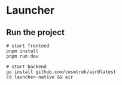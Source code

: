 # Launcher


## Run the project

```shell
# start frontend
pnpm install
pnpm run dev

# start backend
go install github.com/cosmtrek/air@latest
cd launcher-native && air
```
